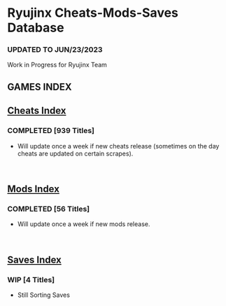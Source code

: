 # Ryujinx Cheats-Mods-Saves Database

### UPDATED TO JUN/23/2023

Work in Progress for Ryujinx Team


## GAMES INDEX

## [Cheats Index](Cheats.md)
### COMPLETED [939 Titles]
- Will update once a week if new cheats release (sometimes on the day cheats are updated on certain scrapes).
</br>

## [Mods Index](Mods.md)
### COMPLETED [56 Titles]
- Will update once a week if new mods release.
</br>

## [Saves Index](Saves.md)
### WIP [4 Titles] 
- Still Sorting Saves
